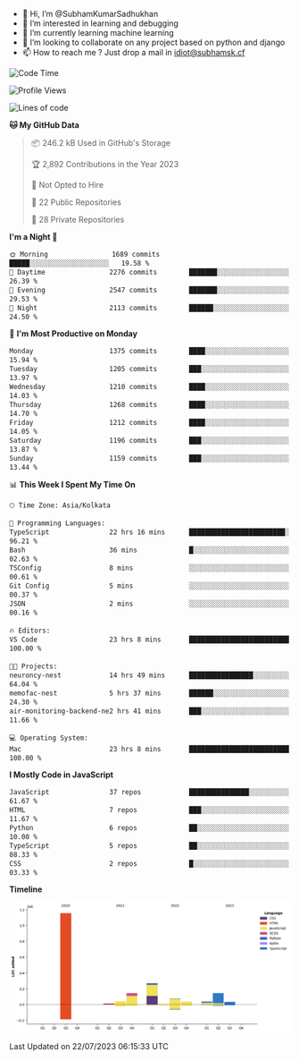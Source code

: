 - 👋 Hi, I’m @SubhamKumarSadhukhan
- 👀 I’m interested in learning and debugging
- 🌱 I’m currently learning machine learning
- 💞️ I’m looking to collaborate on any project based on python and django
- 📫 How to reach me ?
      Just drop a mail in idiot@subhamsk.cf

<!---
SubhamKumarSadhukhan/SubhamKumarSadhukhan is a ✨ special ✨ repository because its `README.md` (this file) appears on your GitHub profile.
You can click the Preview link to take a look at your changes.
--->


<!--START_SECTION:waka-->
![Code Time](http://img.shields.io/badge/Code%20Time-1%2C355%20hrs%206%20mins-blue)

![Profile Views](http://img.shields.io/badge/Profile%20Views-0-blue)

![Lines of code](https://img.shields.io/badge/From%20Hello%20World%20I%27ve%20Written-2.0%20million%20lines%20of%20code-blue)

**🐱 My GitHub Data** 

> 📦 246.2 kB Used in GitHub's Storage 
 > 
> 🏆 2,892 Contributions in the Year 2023
 > 
> 🚫 Not Opted to Hire
 > 
> 📜 22 Public Repositories 
 > 
> 🔑 28 Private Repositories 
 > 
**I'm a Night 🦉** 

```text
🌞 Morning                1689 commits        █████░░░░░░░░░░░░░░░░░░░░   19.58 % 
🌆 Daytime                2276 commits        ███████░░░░░░░░░░░░░░░░░░   26.39 % 
🌃 Evening                2547 commits        ███████░░░░░░░░░░░░░░░░░░   29.53 % 
🌙 Night                  2113 commits        ██████░░░░░░░░░░░░░░░░░░░   24.50 % 
```
📅 **I'm Most Productive on Monday** 

```text
Monday                   1375 commits        ████░░░░░░░░░░░░░░░░░░░░░   15.94 % 
Tuesday                  1205 commits        ███░░░░░░░░░░░░░░░░░░░░░░   13.97 % 
Wednesday                1210 commits        ████░░░░░░░░░░░░░░░░░░░░░   14.03 % 
Thursday                 1268 commits        ████░░░░░░░░░░░░░░░░░░░░░   14.70 % 
Friday                   1212 commits        ████░░░░░░░░░░░░░░░░░░░░░   14.05 % 
Saturday                 1196 commits        ███░░░░░░░░░░░░░░░░░░░░░░   13.87 % 
Sunday                   1159 commits        ███░░░░░░░░░░░░░░░░░░░░░░   13.44 % 
```


📊 **This Week I Spent My Time On** 

```text
🕑︎ Time Zone: Asia/Kolkata

💬 Programming Languages: 
TypeScript               22 hrs 16 mins      ████████████████████████░   96.21 % 
Bash                     36 mins             █░░░░░░░░░░░░░░░░░░░░░░░░   02.63 % 
TSConfig                 8 mins              ░░░░░░░░░░░░░░░░░░░░░░░░░   00.61 % 
Git Config               5 mins              ░░░░░░░░░░░░░░░░░░░░░░░░░   00.37 % 
JSON                     2 mins              ░░░░░░░░░░░░░░░░░░░░░░░░░   00.16 % 

🔥 Editors: 
VS Code                  23 hrs 8 mins       █████████████████████████   100.00 % 

🐱‍💻 Projects: 
neuroncy-nest            14 hrs 49 mins      ████████████████░░░░░░░░░   64.04 % 
memofac-nest             5 hrs 37 mins       ██████░░░░░░░░░░░░░░░░░░░   24.30 % 
air-monitoring-backend-ne2 hrs 41 mins       ███░░░░░░░░░░░░░░░░░░░░░░   11.66 % 

💻 Operating System: 
Mac                      23 hrs 8 mins       █████████████████████████   100.00 % 
```

**I Mostly Code in JavaScript** 

```text
JavaScript               37 repos            ███████████████░░░░░░░░░░   61.67 % 
HTML                     7 repos             ███░░░░░░░░░░░░░░░░░░░░░░   11.67 % 
Python                   6 repos             ██░░░░░░░░░░░░░░░░░░░░░░░   10.00 % 
TypeScript               5 repos             ██░░░░░░░░░░░░░░░░░░░░░░░   08.33 % 
CSS                      2 repos             █░░░░░░░░░░░░░░░░░░░░░░░░   03.33 % 
```



**Timeline**

![Lines of Code chart](https://raw.githubusercontent.com/SubhamKumarSadhukhan/SubhamKumarSadhukhan/main/assets/bar_graph.png)


 Last Updated on 22/07/2023 06:15:33 UTC
<!--END_SECTION:waka-->
